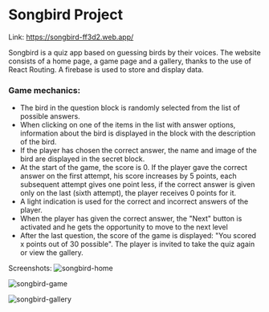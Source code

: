 # Songbird Project

Link: https://songbird-ff3d2.web.app/

Songbird is a quiz app based on guessing birds by their voices. The website consists of a home page, a game page and a gallery, thanks to the use of React Routing. A firebase is used to store and display data.

### Game mechanics:
- The bird in the question block is randomly selected from the list of possible answers.
- When clicking on one of the items in the list with answer options, information about the bird is displayed in the block with the description of the bird.
- If the player has chosen the correct answer, the name and image of the bird are displayed in the secret block.
- At the start of the game, the score is 0. If the player gave the correct answer on the first attempt, his score increases by 5 points, each subsequent attempt gives one point less, if the correct answer is given only on the last (sixth attempt), the player receives 0 points for it.
- A light indication is used for the correct and incorrect answers of the player.
- When the player has given the correct answer, the "Next" button is activated and he gets the opportunity to move to the next level
- After the last question, the score of the game is displayed: "You scored x points out of 30 possible". The player is invited to take the quiz again or view the gallery.

Screenshots:
![songbird-home](https://github.com/katriosa/songbird/assets/112644662/d608bfd6-744c-42b9-8e56-16af950db188)

![songbird-game](https://github.com/katriosa/songbird/assets/112644662/bd612287-ab5f-40fa-ad95-5a408dde4122)

![songbird-gallery](https://github.com/katriosa/songbird/assets/112644662/ac3ef978-ab15-4354-ae57-d961bb3ecf06)
